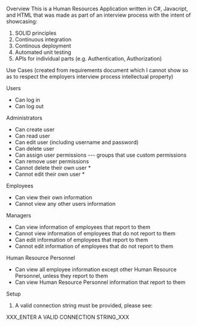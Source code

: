 Overview
This is a Human Resources Application written in C#, Javacript, and HTML that was made as part of an interview process with the intent of showcasing:
1) SOLID principles
2) Continuous integration
3) Continous deployment
4) Automated unit testing
5) APIs for individual parts (e.g. Authentication, Authorization)

Use Cases (created from requirements document which I cannot show so as to respect the employers interview process intellectual property)

Users
- Can log in
- Can log out

Administrators
- Can create user
- Can read user
- Can edit user (including username and password)
- Can delete user
- Can assign user permissions --- groups that use custom permissions
- Can remove user permissions
- Cannot delete their own user *
- Cannot edit their own user *

Employees
- Can view their own information
- Cannot view any other users information

Managers
- Can view information of employees that report to them
- Cannot view information of employees that do not report to them
- Can edit information of employees that report to them
- Cannot edit information of employees that do not report to them

Human Resource Personnel
- Can view all employee information except other Human Resource Personnel, unless they report to them
- Can view Human Resource Personnel information that report to them

Setup
1) A valid connection string must be provided, please see:
    
XXX_ENTER A VALID CONNECTION STRING_XXX
